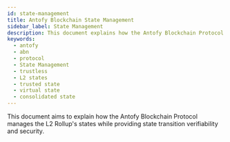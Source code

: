 ```yaml
---
id: state-management
title: Antofy Blockchain State Management
sidebar_label: State Management
description: This document explains how the Antofy Blockchain Protocol manages L2 Rollup's states while providing state transition verifiability and security.
keywords:
  - antofy
  - abn
  - protocol
  - State Management
  - trustless
  - L2 states
  - trusted state
  - virtual state
  - consolidated state
---
```


This document aims to explain how the Antofy Blockchain Protocol manages the L2 Rollup's states while providing state transition verifiability and security.
